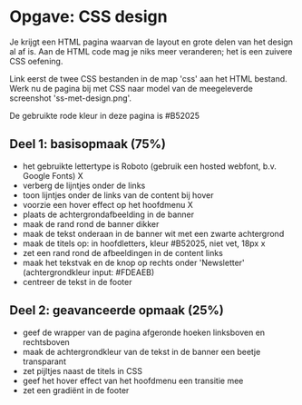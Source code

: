 # Opgave: CSS design

Je krijgt een HTML pagina waarvan de layout en grote delen van het design al af is. Aan de HTML code mag je niks meer veranderen; het is een zuivere CSS oefening.

Link eerst de twee CSS bestanden in de map 'css' aan het HTML bestand. Werk nu de pagina bij met CSS naar model van de meegeleverde screenshot 'ss-met-design.png'.

De gebruikte rode kleur in deze pagina is #B52025

## Deel 1: basisopmaak (75%)
- het gebruikte lettertype is Roboto (gebruik een hosted webfont, b.v. Google Fonts) X
- verberg de lijntjes onder de links
- toon lijntjes onder de links van de content bij hover 
- voorzie een hover effect op het hoofdmenu X
- plaats de achtergrondafbeelding in de banner
- maak de rand rond de banner dikker
- maak de tekst onderaan in de banner wit met een zwarte achtergrond
- maak de titels op: in hoofdletters, kleur #B52025, niet vet, 18px x
- zet een rand rond de afbeeldingen in de content links
- maak het tekstvak en de knop op rechts onder 'Newsletter' (achtergrondkleur input: #FDEAEB)
- centreer de tekst in de footer


## Deel 2: geavanceerde opmaak (25%)
- geef de wrapper van de pagina afgeronde hoeken linksboven en rechtsboven
- maak de achtergrondkleur van de tekst in de banner een beetje transparant
- zet pijltjes naast de titels in CSS
- geef het hover effect van het hoofdmenu een transitie mee
- zet een gradiënt in de footer

